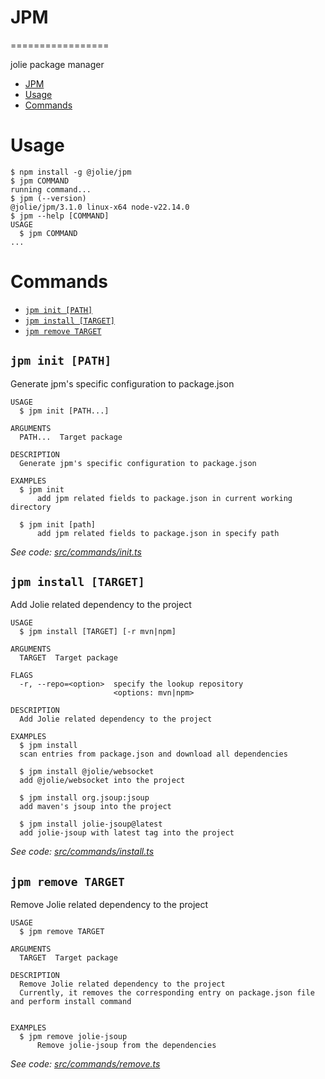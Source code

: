 # JPM
=================

jolie package manager

<!-- toc -->
* [JPM](#jpm)
* [Usage](#usage)
* [Commands](#commands)
<!-- tocstop -->
# Usage
<!-- usage -->
```sh-session
$ npm install -g @jolie/jpm
$ jpm COMMAND
running command...
$ jpm (--version)
@jolie/jpm/3.1.0 linux-x64 node-v22.14.0
$ jpm --help [COMMAND]
USAGE
  $ jpm COMMAND
...
```
<!-- usagestop -->
# Commands
<!-- commands -->
* [`jpm init [PATH]`](#jpm-init-path)
* [`jpm install [TARGET]`](#jpm-install-target)
* [`jpm remove TARGET`](#jpm-remove-target)

## `jpm init [PATH]`

Generate jpm's specific configuration to package.json

```
USAGE
  $ jpm init [PATH...]

ARGUMENTS
  PATH...  Target package

DESCRIPTION
  Generate jpm's specific configuration to package.json

EXAMPLES
  $ jpm init
      add jpm related fields to package.json in current working directory

  $ jpm init [path]
      add jpm related fields to package.json in specify path
```

_See code: [src/commands/init.ts](https://github.com/jolie/jpm/blob/v3.1.0/src/commands/init.ts)_

## `jpm install [TARGET]`

Add Jolie related dependency to the project

```
USAGE
  $ jpm install [TARGET] [-r mvn|npm]

ARGUMENTS
  TARGET  Target package

FLAGS
  -r, --repo=<option>  specify the lookup repository
                       <options: mvn|npm>

DESCRIPTION
  Add Jolie related dependency to the project

EXAMPLES
  $ jpm install
  scan entries from package.json and download all dependencies

  $ jpm install @jolie/websocket
  add @jolie/websocket into the project

  $ jpm install org.jsoup:jsoup
  add maven's jsoup into the project

  $ jpm install jolie-jsoup@latest
  add jolie-jsoup with latest tag into the project
```

_See code: [src/commands/install.ts](https://github.com/jolie/jpm/blob/v3.1.0/src/commands/install.ts)_

## `jpm remove TARGET`

Remove Jolie related dependency to the project

```
USAGE
  $ jpm remove TARGET

ARGUMENTS
  TARGET  Target package

DESCRIPTION
  Remove Jolie related dependency to the project
  Currently, it removes the corresponding entry on package.json file and perform install command


EXAMPLES
  $ jpm remove jolie-jsoup
      Remove jolie-jsoup from the dependencies
```

_See code: [src/commands/remove.ts](https://github.com/jolie/jpm/blob/v3.1.0/src/commands/remove.ts)_
<!-- commandsstop -->
